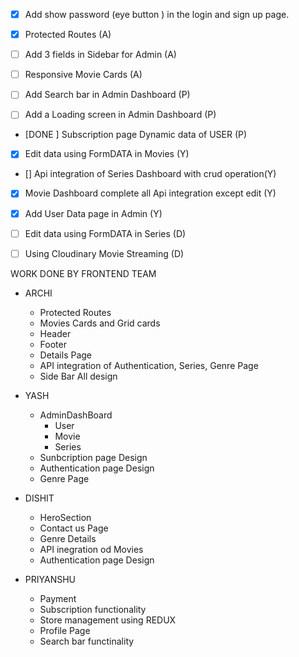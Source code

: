 - [x] Add show password (eye button ) in the login and sign up page.

- [x] Protected Routes (A)
- [ ] Add 3 fields in Sidebar for Admin (A)
- [ ] Responsive Movie Cards (A)

- [ ] Add Search bar in Admin Dashboard (P)
- [ ] Add a Loading screen in Admin Dashboard (P)
- [DONE ] Subscription page Dynamic data of USER (P)

- [x] Edit data using FormDATA in Movies (Y)
- [] Api integration of Series Dashboard with crud operation(Y)
- [x] Movie Dashboard complete all Api integration except edit (Y)
- [x] Add User Data page in Admin (Y)

- [ ] Edit data using FormDATA in Series (D)
- [ ] Using Cloudinary Movie Streaming (D)


WORK DONE BY FRONTEND TEAM
- ARCHI
    - Protected Routes
    - Movies Cards and Grid cards
    - Header 
    - Footer
    - Details Page
    - API integration of Authentication, Series, Genre Page
    - Side Bar All design
    
- YASH
    - AdminDashBoard
        - User
        - Movie
        - Series
    - Sunbcription page Design
    - Authentication page Design
    - Genre Page

- DISHIT
    - HeroSection
    - Contact us Page
    - Genre Details
    - API inegration od Movies
    - Authentication page Design

- PRIYANSHU
    - Payment
    - Subscription functionality 
    - Store management using REDUX
    - Profile Page
    - Search bar functinality
